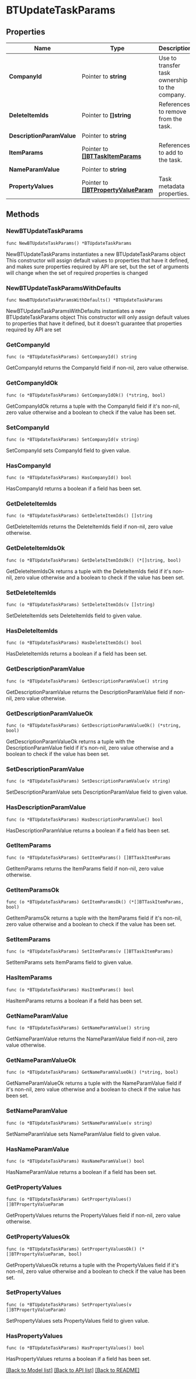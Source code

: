 # BTUpdateTaskParams

## Properties

Name | Type | Description | Notes
------------ | ------------- | ------------- | -------------
**CompanyId** | Pointer to **string** | Use to transfer task ownership to the company. | [optional] 
**DeleteItemIds** | Pointer to **[]string** | References to remove from the task. | [optional] 
**DescriptionParamValue** | Pointer to **string** |  | [optional] 
**ItemParams** | Pointer to [**[]BTTaskItemParams**](BTTaskItemParams.md) | References to add to the task. | [optional] 
**NameParamValue** | Pointer to **string** |  | [optional] 
**PropertyValues** | Pointer to [**[]BTPropertyValueParam**](BTPropertyValueParam.md) | Task metadata properties. | [optional] 

## Methods

### NewBTUpdateTaskParams

`func NewBTUpdateTaskParams() *BTUpdateTaskParams`

NewBTUpdateTaskParams instantiates a new BTUpdateTaskParams object
This constructor will assign default values to properties that have it defined,
and makes sure properties required by API are set, but the set of arguments
will change when the set of required properties is changed

### NewBTUpdateTaskParamsWithDefaults

`func NewBTUpdateTaskParamsWithDefaults() *BTUpdateTaskParams`

NewBTUpdateTaskParamsWithDefaults instantiates a new BTUpdateTaskParams object
This constructor will only assign default values to properties that have it defined,
but it doesn't guarantee that properties required by API are set

### GetCompanyId

`func (o *BTUpdateTaskParams) GetCompanyId() string`

GetCompanyId returns the CompanyId field if non-nil, zero value otherwise.

### GetCompanyIdOk

`func (o *BTUpdateTaskParams) GetCompanyIdOk() (*string, bool)`

GetCompanyIdOk returns a tuple with the CompanyId field if it's non-nil, zero value otherwise
and a boolean to check if the value has been set.

### SetCompanyId

`func (o *BTUpdateTaskParams) SetCompanyId(v string)`

SetCompanyId sets CompanyId field to given value.

### HasCompanyId

`func (o *BTUpdateTaskParams) HasCompanyId() bool`

HasCompanyId returns a boolean if a field has been set.

### GetDeleteItemIds

`func (o *BTUpdateTaskParams) GetDeleteItemIds() []string`

GetDeleteItemIds returns the DeleteItemIds field if non-nil, zero value otherwise.

### GetDeleteItemIdsOk

`func (o *BTUpdateTaskParams) GetDeleteItemIdsOk() (*[]string, bool)`

GetDeleteItemIdsOk returns a tuple with the DeleteItemIds field if it's non-nil, zero value otherwise
and a boolean to check if the value has been set.

### SetDeleteItemIds

`func (o *BTUpdateTaskParams) SetDeleteItemIds(v []string)`

SetDeleteItemIds sets DeleteItemIds field to given value.

### HasDeleteItemIds

`func (o *BTUpdateTaskParams) HasDeleteItemIds() bool`

HasDeleteItemIds returns a boolean if a field has been set.

### GetDescriptionParamValue

`func (o *BTUpdateTaskParams) GetDescriptionParamValue() string`

GetDescriptionParamValue returns the DescriptionParamValue field if non-nil, zero value otherwise.

### GetDescriptionParamValueOk

`func (o *BTUpdateTaskParams) GetDescriptionParamValueOk() (*string, bool)`

GetDescriptionParamValueOk returns a tuple with the DescriptionParamValue field if it's non-nil, zero value otherwise
and a boolean to check if the value has been set.

### SetDescriptionParamValue

`func (o *BTUpdateTaskParams) SetDescriptionParamValue(v string)`

SetDescriptionParamValue sets DescriptionParamValue field to given value.

### HasDescriptionParamValue

`func (o *BTUpdateTaskParams) HasDescriptionParamValue() bool`

HasDescriptionParamValue returns a boolean if a field has been set.

### GetItemParams

`func (o *BTUpdateTaskParams) GetItemParams() []BTTaskItemParams`

GetItemParams returns the ItemParams field if non-nil, zero value otherwise.

### GetItemParamsOk

`func (o *BTUpdateTaskParams) GetItemParamsOk() (*[]BTTaskItemParams, bool)`

GetItemParamsOk returns a tuple with the ItemParams field if it's non-nil, zero value otherwise
and a boolean to check if the value has been set.

### SetItemParams

`func (o *BTUpdateTaskParams) SetItemParams(v []BTTaskItemParams)`

SetItemParams sets ItemParams field to given value.

### HasItemParams

`func (o *BTUpdateTaskParams) HasItemParams() bool`

HasItemParams returns a boolean if a field has been set.

### GetNameParamValue

`func (o *BTUpdateTaskParams) GetNameParamValue() string`

GetNameParamValue returns the NameParamValue field if non-nil, zero value otherwise.

### GetNameParamValueOk

`func (o *BTUpdateTaskParams) GetNameParamValueOk() (*string, bool)`

GetNameParamValueOk returns a tuple with the NameParamValue field if it's non-nil, zero value otherwise
and a boolean to check if the value has been set.

### SetNameParamValue

`func (o *BTUpdateTaskParams) SetNameParamValue(v string)`

SetNameParamValue sets NameParamValue field to given value.

### HasNameParamValue

`func (o *BTUpdateTaskParams) HasNameParamValue() bool`

HasNameParamValue returns a boolean if a field has been set.

### GetPropertyValues

`func (o *BTUpdateTaskParams) GetPropertyValues() []BTPropertyValueParam`

GetPropertyValues returns the PropertyValues field if non-nil, zero value otherwise.

### GetPropertyValuesOk

`func (o *BTUpdateTaskParams) GetPropertyValuesOk() (*[]BTPropertyValueParam, bool)`

GetPropertyValuesOk returns a tuple with the PropertyValues field if it's non-nil, zero value otherwise
and a boolean to check if the value has been set.

### SetPropertyValues

`func (o *BTUpdateTaskParams) SetPropertyValues(v []BTPropertyValueParam)`

SetPropertyValues sets PropertyValues field to given value.

### HasPropertyValues

`func (o *BTUpdateTaskParams) HasPropertyValues() bool`

HasPropertyValues returns a boolean if a field has been set.


[[Back to Model list]](../README.md#documentation-for-models) [[Back to API list]](../README.md#documentation-for-api-endpoints) [[Back to README]](../README.md)


